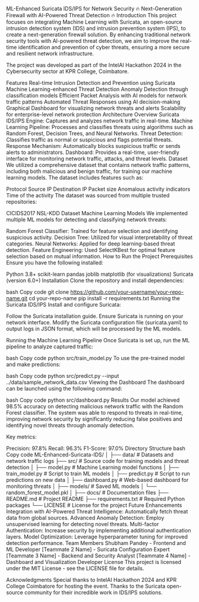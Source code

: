 ML-Enhanced Suricata IDS/IPS for Network Security
🔥 Next-Generation Firewall with AI-Powered Threat Detection 🔥
Introduction
This project focuses on integrating Machine Learning with Suricata, an open-source intrusion detection system (IDS) and intrusion prevention system (IPS), to create a next-generation firewall solution. By enhancing traditional network security tools with AI-powered threat detection, we aim to improve the real-time identification and prevention of cyber threats, ensuring a more secure and resilient network infrastructure.

The project was developed as part of the IntelAI Hackathon 2024 in the Cybersecurity sector at KPR College, Coimbatore.

Features
Real-time Intrusion Detection and Prevention using Suricata
Machine Learning-enhanced Threat Detection
Anomaly Detection through classification models
Efficient Packet Analysis with AI models for network traffic patterns
Automated Threat Responses using AI decision-making
Graphical Dashboard for visualizing network threats and alerts
Scalability for enterprise-level network protection
Architecture Overview
Suricata IDS/IPS Engine: Captures and analyzes network traffic in real-time.
Machine Learning Pipeline: Processes and classifies threats using algorithms such as Random Forest, Decision Trees, and Neural Networks.
Threat Detection: Classifies traffic as normal or suspicious and flags potential threats.
Response Mechanism: Automatically blocks suspicious traffic or sends alerts to administrators.
Dashboard: Provides a real-time, user-friendly interface for monitoring network traffic, attacks, and threat levels.
Dataset
We utilized a comprehensive dataset that contains network traffic patterns, including both malicious and benign traffic, for training our machine learning models. The dataset includes features such as:

Protocol
Source IP
Destination IP
Packet size
Anomalous activity indicators
Time of the activity
The dataset was sourced from multiple trusted repositories:

CICIDS2017
NSL-KDD Dataset
Machine Learning Models
We implemented multiple ML models for detecting and classifying network threats:

Random Forest Classifier: Trained for feature selection and identifying suspicious activity.
Decision Tree: Utilized for visual interpretability of threat categories.
Neural Networks: Applied for deep learning-based threat detection.
Feature Engineering: Used SelectKBest for optimal feature selection based on mutual information.
How to Run the Project
Prerequisites
Ensure you have the following installed:

Python 3.8+
scikit-learn
pandas
joblib
matplotlib (for visualizations)
Suricata (version 6.0+)
Installation
Clone the repository and install dependencies:

bash
Copy code
git clone https://github.com/your-username/your-repo-name.git
cd your-repo-name
pip install -r requirements.txt
Running the Suricata IDS/IPS
Install and configure Suricata:

Follow the Suricata installation guide.
Ensure Suricata is running on your network interface.
Modify the Suricata configuration file (suricata.yaml) to output logs in JSON format, which will be processed by the ML models.

Running the Machine Learning Pipeline
Once Suricata is set up, run the ML pipeline to analyze captured traffic:

bash
Copy code
python src/train_model.py
To use the pre-trained model and make predictions:

bash
Copy code
python src/predict.py --input ../data/sample_network_data.csv
Viewing the Dashboard
The dashboard can be launched using the following command:

bash
Copy code
python src/dashboard.py
Results
Our model achieved 98.5% accuracy on detecting malicious network traffic with the Random Forest classifier. The system was able to respond to threats in real-time, improving network security by significantly reducing false positives and identifying novel threats through anomaly detection.

Key metrics:

Precision: 97.8%
Recall: 96.3%
F1-Score: 97.0%
Directory Structure
bash
Copy code
ML-Enhanced-Suricata-IDS/
│
├── data/                   # Datasets and network traffic logs
├── src/                    # Source code for training models and threat detection
│   ├── model.py            # Machine Learning model functions
│   ├── train_model.py      # Script to train ML models
│   ├── predict.py          # Script to run predictions on new data
│   ├── dashboard.py        # Web-based dashboard for monitoring threats
│
├── models/                 # Saved ML models
│   └── random_forest_model.pkl
│
├── docs/                   # Documentation files
├── README.md               # Project README
├── requirements.txt        # Required Python packages
└── LICENSE                 # License for the project
Future Enhancements
Integration with AI-Powered Threat Intelligence: Automatically fetch threat data from global sources.
Advanced Anomaly Detection: Employ unsupervised learning for detecting novel threats.
Multi-factor Authentication: Increase security by implementing additional authentication layers.
Model Optimization: Leverage hyperparameter tuning for improved detection performance.
Team Members
Shubham Pandey - Frontend and ML Developer
[Teammate 2 Name] - Suricata Configuration Expert
[Teammate 3 Name] - Backend and Security Analyst
[Teammate 4 Name] - Dashboard and Visualization Developer
License
This project is licensed under the MIT License - see the LICENSE file for details.

Acknowledgments
Special thanks to IntelAI Hackathon 2024 and KPR College Coimbatore for hosting the event.
Thanks to the Suricata open-source community for their incredible work in IDS/IPS solutions.
